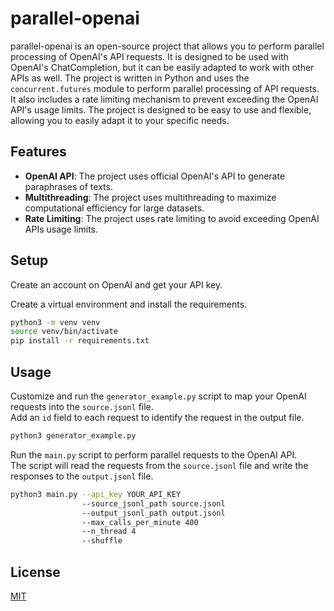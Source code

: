 # parallel-openai
parallel-openai is an open-source project that allows you to perform parallel processing of OpenAI's API requests. It is designed to be used with OpenAI's ChatCompletion, but it can be easily adapted to work with other APIs as well. 
The project is written in Python and uses the `concurrent.futures` module to perform parallel processing of API requests. 
It also includes a rate limiting mechanism to prevent exceeding the OpenAI API's usage limits. 
The project is designed to be easy to use and flexible, allowing you to easily adapt it to your specific needs.


## Features
- **OpenAI API**: The project uses official OpenAI's API to generate paraphrases of texts.
- **Multithreading**: The project uses multithreading to maximize computational efficiency for large datasets.
- **Rate Limiting**: The project uses rate limiting to avoid exceeding OpenAI APIs usage limits.

## Setup
Create an account on OpenAI and get your API key.

Create a virtual environment and install the requirements.
```bash
python3 -m venv venv
source venv/bin/activate
pip install -r requirements.txt
```

## Usage
Customize and run the `generator_example.py` script to map your OpenAI requests into the `source.jsonl` file.\
Add an `id` field to each request to identify the request in the output file. 
```bash
python3 generator_example.py 
```

Run the `main.py` script to perform parallel requests to the OpenAI API.\
The script will read the requests from the `source.jsonl` file and write the responses to the `output.jsonl` file.
```bash
python3 main.py --api_key YOUR_API_KEY 
                --source_jsonl_path source.jsonl
                --output_jsonl_path output.jsonl 
                --max_calls_per_minute 400
                --n_thread 4
                --shuffle
```


## License
[MIT](https://choosealicense.com/licenses/mit/)